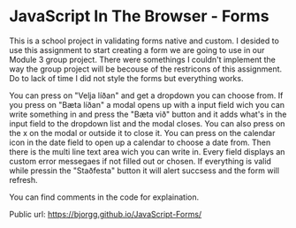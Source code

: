 # JavaScript In The Browser - Forms

This is a school project in validating forms native and custom.
I desided to use this assignment to start creating a form we are
going to use in our Module 3 group project. There were somethings
I couldn't implement the way the group project will be becouse of
the restricons of this assignment. Do to lack of time I did not
style the forms but everything works.

You can press on "Velja líðan" and get a dropdown you can choose from.
If you press on "Bæta líðan" a modal opens up with a input field wich
you can write something in and press the "Bæta við" button and it adds
what's in the input field to the dropdown list and the modal closes. You
can also press on the x on the modal or outside it to close it. You can
press on the calendar icon in the date field to open up a calendar to choose
a date from. Then there is the multi line text area wich you can write in.
Every field displays an custom error messegaes if not filled out or chosen.
If everything is valid while pressin the "Staðfesta" button it will alert
succsess and the form will refresh.

You can find comments in the code for explaination.

Public url: <https://bjorgg.github.io/JavaScript-Forms/>
